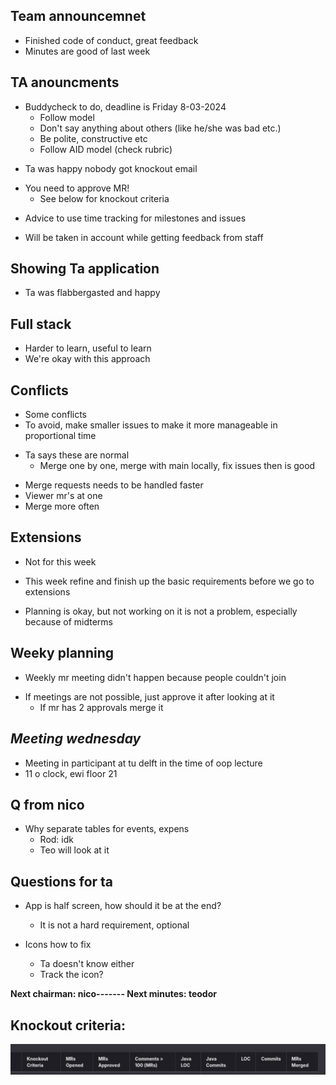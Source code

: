 ## **Team announcemnet**
-   Finished code of conduct, great feedback
-   Minutes are good of last week

## **TA anouncments**

* Buddycheck to do, deadline is Friday 8-03-2024
    * Follow model
    * Don't say anything about others (like he/she was bad etc.)
    * Be polite, constructive etc
    * Follow AID model (check rubric)
-   Ta was happy nobody got knockout email
* You need to approve MR!
    * See below for knockout criteria
-   Advice to use time tracking for milestones and issues

-   Will be taken in account while getting feedback from staff

## **Showing Ta application**

-   Ta was flabbergasted and happy

## **Full stack**

-   Harder to learn, useful to learn
-   We're okay with this approach

## **Conflicts**

-   Some conflicts
-   To avoid, make smaller issues to make it more manageable in proportional time
* Ta says these are normal
    * Merge one by one, merge with main locally, fix issues then is good

-   Merge requests needs to be handled faster
-   Viewer mr's at one
-   Merge more often

## **Extensions**

-   Not for this week
-   This week refine and finish up the basic requirements before we go to extensions

-   Planning is okay, but not working on it is not a problem, especially because of midterms

## **Weeky planning**

-   Weekly mr meeting didn't happen because people couldn't join
* If meetings are not possible, just approve it after looking at it
    * If mr has 2 approvals merge it

## *Meeting wednesday*

-   Meeting in participant at tu delft in the time of oop lecture
-   11 o clock, ewi floor 21

## **Q from nico**

* Why separate tables for events, expens
    * Rod: idk
    * Teo will look at it

## **Questions for ta**

* App is half screen, how should it be at the end?
    * It is not a hard requirement, optional

* Icons how to fix
    * Ta doesn't know either
    * Track the icon?

**Next chairman: nico-------
Next minutes: teodor**




## **Knockout criteria:**
![img.png](img.png)